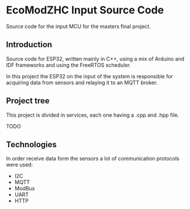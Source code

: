 # EcoModZHC Input Source Code
Source code for the input MCU for the masters final project.

## Introduction
Source code for ESP32, written mainly in C++, using a mix of Arduino and IDF frameworks and using the FreeRTOS scheduler.

In this project the ESP32 on the input of the system is responsible for acquiring data from sensors and relaying it to an MQTT broker.

## Project tree
This project is divided in services, each one having a .cpp and .hpp file.

TODO

## Technologies
In order receive data form the sensors a lot of communication protocols were used:

* I2C
* MQTT
* ModBus
* UART
* HTTP
